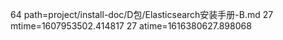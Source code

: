 64 path=project/install-doc/D包/Elasticsearch安装手册-B.md
27 mtime=1607953502.414817
27 atime=1616380627.898068
